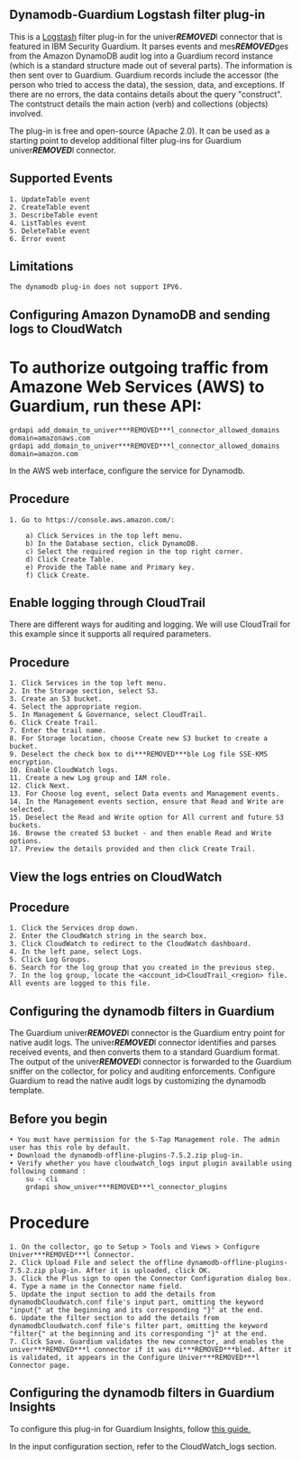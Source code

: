 ## Dynamodb-Guardium Logstash filter plug-in

This is a [Logstash](https://github.com/elastic/logstash) filter plug-in for the univer***REMOVED***l connector that is featured in IBM Security Guardium. It parses events and mes***REMOVED***ges from the Amazon DynamoDB audit log into a Guardium record instance (which is a standard structure made out of several parts). The information is then sent over to Guardium. Guardium records include the accessor (the person who tried to access the data), the session, data, and exceptions. If there are no errors, the data contains details about the query "construct". The contstruct details the main action (verb) and collections (objects) involved. 

The plug-in is free and open-source (Apache 2.0). It can be used as a starting point to develop additional filter plug-ins for Guardium univer***REMOVED***l connector.

## Supported Events

    1. UpdateTable event
    2. CreateTable event
    3. DescribeTable event
    4. ListTables event
    5. DeleteTable event
    6. Error event

## Limitations

	The dynamodb plug-in does not support IPV6.


## Configuring Amazon DynamoDB and sending logs to CloudWatch

# To authorize outgoing traffic from Amazone Web Services (AWS) to Guardium, run these API:

	grdapi add_domain_to_univer***REMOVED***l_connector_allowed_domains domain=amazonaws.com
	grdapi add_domain_to_univer***REMOVED***l_connector_allowed_domains domain=amazon.com


In the AWS web interface, configure the service for Dynamodb.

## Procedure

	1. Go to https://console.aws.amazon.com/:

		a) Click Services in the top left menu.
		b) In the Database section, click DynamoDB.
		c) Select the required region in the top right corner.
		d) Click Create Table.
		e) Provide the Table name and Primary key.
		f) Click Create.

## Enable logging through CloudTrail

There are different ways for auditing and logging. We will use CloudTrail for this example since it supports all required parameters. 

## Procedure

    1. Click Services in the top left menu.
    2. In the Storage section, select S3.
    3. Create an S3 bucket.
    4. Select the appropriate region.
    5. In Management & Governance, select CloudTrail.
    6. Click Create Trail.
    7. Enter the trail name.
    8. For Storage location, choose Create new S3 bucket to create a bucket.
    9. Deselect the check box to di***REMOVED***ble Log file SSE-KMS encryption.
    10. Enable CloudWatch logs.
    11. Create a new Log group and IAM role.
    12. Click Next.
    13. For Choose log event, select Data events and Management events.
    14. In the Management events section, ensure that Read and Write are selected.
    15. Deselect the Read and Write option for All current and future S3 buckets.
    16. Browse the created S3 bucket - and then enable Read and Write options.
    17. Preview the details provided and then click Create Trail.


## View the logs entries on CloudWatch

## Procedure

	1. Click the Services drop down.
    2. Enter the CloudWatch string in the search box.
    3. Click CloudWatch to redirect to the CloudWatch dashboard.
    4. In the left pane, select Logs.
    5. Click Log Groups.
    6. Search for the log group that you created in the previous step.
    7. In the log group, locate the <account_id>CloudTrail_<region> file. All events are logged to this file.


## Configuring the dynamodb filters in Guardium

The Guardium univer***REMOVED***l connector is the Guardium entry point for native audit logs. The univer***REMOVED***l connector identifies and parses received events, and then converts them to a standard Guardium format. The output of the univer***REMOVED***l connector is forwarded to the Guardium sniffer on the collector, for policy and auditing enforcements. Configure Guardium to read the native audit logs by customizing the dynamodb template.

## Before you begin

	• You must have permission for the S-Tap Management role. The admin user has this role by default.
	• Download the dynamodb-offline-plugins-7.5.2.zip plug-in.
	• Verify whether you have cloudwatch_logs input plugin available using following command : 
		su - cli
		grdapi show_univer***REMOVED***l_connector_plugins

# Procedure

	1. On the collector, go to Setup > Tools and Views > Configure Univer***REMOVED***l Connector.
	2. Click Upload File and select the offline dynamodb-offline-plugins-7.5.2.zip plug-in. After it is uploaded, click OK.
	3. Click the Plus sign to open the Connector Configuration dialog box.
	4. Type a name in the Connector name field.
	5. Update the input section to add the details from dynamodbCloudwatch.conf file's input part, omitting the keyword "input{" at the beginning and its corresponding "}" at the end.
	6. Update the filter section to add the details from dynamodbCloudwatch.conf file's filter part, omitting the keyword "filter{" at the beginning and its corresponding "}" at the end.
	7. Click Save. Guardium validates the new connector, and enables the univer***REMOVED***l connector if it was di***REMOVED***bled. After it is validated, it appears in the Configure Univer***REMOVED***l Connector page.

## Configuring the dynamodb filters in Guardium Insights

To configure this plug-in for Guardium Insights, follow [this guide.](https://github.com/IBM/univer***REMOVED***l-connectors/blob/main/docs/UC_Configuration_GI.md)

In the input configuration section, refer to the CloudWatch_logs section.